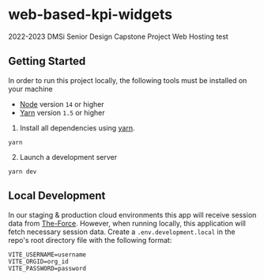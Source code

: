 # web-based-kpi-widgets
2022-2023 DMSi Senior Design Capstone Project
Web Hosting test

## Getting Started

In order to run this project locally, the following tools must be installed on your machine

- [Node](https://nodejs.org/en/) version `14` or higher
- [Yarn](https://yarnpkg.com/en/) version `1.5` or higher

1. Install all dependencies using [yarn](https://classic.yarnpkg.com/en/).

```shell
yarn
```

2. Launch a development server

```shell
yarn dev
```

## Local Development

In our staging & production cloud environments this app will receive session data from [The-Force](https://github.com/dmsi-io/the-force). However, when running locally, this application will fetch necessary session data.
Create a `.env.development.local` in the repo's root directory file with the following format:

```shell
VITE_USERNAME=username
VITE_ORGID=org_id
VITE_PASSWORD=password
```
